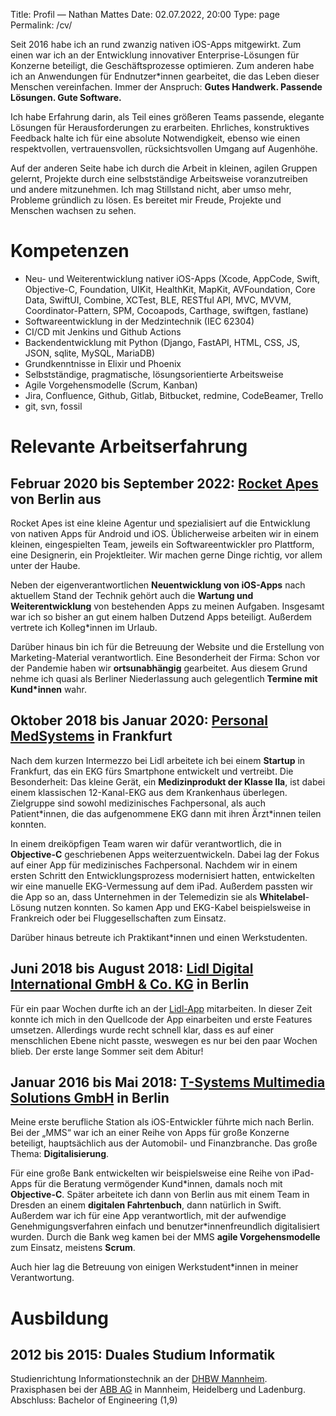 Title: Profil — Nathan Mattes
Date: 02.07.2022, 20:00
Type: page
Permalink: /cv/

Seit 2016 habe ich an rund zwanzig nativen iOS-Apps mitgewirkt. Zum einen war ich an der Entwicklung innovativer Enterprise-Lösungen für Konzerne beteiligt, die Geschäftsprozesse optimieren. Zum anderen habe ich an Anwendungen für Endnutzer\*innen gearbeitet, die das Leben dieser Menschen vereinfachen. Immer der Anspruch: **Gutes Handwerk. Passende Lösungen. Gute Software.**

Ich habe Erfahrung darin, als Teil eines größeren Teams passende, elegante Lösungen für Herausforderungen zu erarbeiten. Ehrliches, konstruktives Feedback halte ich für eine absolute Notwendigkeit, ebenso wie einen respektvollen, vertrauensvollen, rücksichtsvollen Umgang auf Augenhöhe.

Auf der anderen Seite habe ich durch die Arbeit in kleinen, agilen Gruppen gelernt, Projekte durch eine selbstständige Arbeitsweise voranzutreiben und andere mitzunehmen. Ich mag Stillstand nicht, aber umso mehr, Probleme gründlich zu lösen. Es bereitet mir Freude, Projekte und Menschen wachsen zu sehen.

# Kompetenzen

- Neu- und Weiterentwicklung nativer iOS-Apps (Xcode, AppCode, Swift, Objective-C, Foundation, UIKit, HealthKit, MapKit, AVFoundation, Core Data, SwiftUI, Combine, XCTest, BLE, RESTful API, MVC, MVVM, Coordinator-Pattern, SPM, Cocoapods, Carthage, swiftgen, fastlane)
- Softwareentwicklung in der Medzintechnik (IEC 62304)
- CI/CD mit Jenkins und Github Actions
- Backendentwicklung mit Python (Django, FastAPI, HTML, CSS, JS, JSON, sqlite, MySQL, MariaDB)
- Grundkenntnisse in Elixir und Phoenix
- Selbstständige, pragmatische, lösungsorientierte Arbeitsweise
- Agile Vorgehensmodelle (Scrum, Kanban)
- Jira, Confluence, Github, Gitlab, Bitbucket, redmine, CodeBeamer, Trello
- git, svn, fossil

# Relevante Arbeitserfahrung

## Februar 2020 bis September 2022: [Rocket Apes][rocket-apes] von Berlin aus

Rocket Apes ist eine kleine Agentur und spezialisiert auf die Entwicklung von nativen Apps für Android und iOS. Üblicherweise arbeiten wir in einem kleinen, eingespielten Team, jeweils ein Softwareentwickler pro Plattform, eine Designerin, ein Projektleiter. Wir machen gerne Dinge richtig, vor allem unter der Haube.

Neben der eigenverantwortlichen **Neuentwicklung von iOS-Apps** nach aktuellem Stand der Technik gehört auch die **Wartung und Weiterentwicklung** von bestehenden Apps zu meinen Aufgaben. Insgesamt war ich so bisher an gut einem halben Dutzend Apps beteiligt. Außerdem vertrete ich Kolleg\*innen im Urlaub.

Darüber hinaus bin ich für die Betreuung der Website und die Erstellung von Marketing-Material verantwortlich. Eine Besonderheit der Firma: Schon vor der Pandemie haben wir **ortsunabhängig** gearbeitet. Aus diesem Grund nehme ich quasi als Berliner Niederlassung auch gelegentlich **Termine mit Kund\*innen** wahr.

## Oktober 2018 bis Januar 2020: [Personal MedSystems][pms] in Frankfurt

Nach dem kurzen Intermezzo bei Lidl arbeitete ich bei einem **Startup** in Frankfurt, das ein EKG fürs Smartphone entwickelt und vertreibt. Die Besonderheit: Das kleine Gerät, ein **Medizinprodukt der Klasse IIa**, ist dabei einem klassischen 12-Kanal-EKG aus dem Krankenhaus überlegen. Zielgruppe sind sowohl medizinisches Fachpersonal, als auch Patient\*innen, die das aufgenommene EKG dann mit ihren Ärzt\*innen teilen konnten.

In einem dreiköpfigen Team waren wir dafür verantwortlich, die in **Objective-C** geschriebenen Apps weiterzuentwickeln. Dabei lag der Fokus auf einer App für medizinisches Fachpersonal. Nachdem wir in einem ersten Schritt den Entwicklungsprozess modernisiert hatten, entwickelten wir eine manuelle EKG-Vermessung auf dem iPad. Außerdem passten wir die App so an, dass Unternehmen in der Telemedizin sie als **Whitelabel**-Lösung nutzen konnten. So kamen App und EKG-Kabel beispielsweise in Frankreich oder bei Fluggesellschaften zum Einsatz.

Darüber hinaus betreute ich Praktikant\*innen und einen Werkstudenten.

## Juni 2018 bis August 2018: [Lidl Digital International GmbH & Co. KG][lidl] in Berlin

Für ein paar Wochen durfte ich an der [Lidl-App][lidl-app] mitarbeiten. In dieser Zeit konnte ich mich in den Quellcode der App einarbeiten und erste Features umsetzen. Allerdings wurde recht schnell klar, dass es auf einer menschlichen Ebene nicht passte, weswegen es nur bei den paar Wochen blieb. Der erste lange Sommer seit dem Abitur!

## Januar 2016 bis Mai 2018: [T-Systems Multimedia Solutions GmbH][mms] in Berlin

Meine erste berufliche Station als iOS-Entwickler führte mich nach Berlin. Bei der „MMS“ war ich an einer Reihe von Apps für große Konzerne beteiligt, hauptsächlich aus der Automobil- und Finanzbranche. Das große Thema: **Digitalisierung**.

Für eine große Bank entwickelten wir beispielsweise eine Reihe von iPad-Apps für die Beratung vermögender Kund\*innen, damals noch mit **Objective-C**. Später arbeitete ich dann von Berlin aus mit einem Team in Dresden an einem **digitalen Fahrtenbuch**, dann natürlich in Swift. Außerdem war ich für eine App verantwortlich, mit der aufwendige Genehmigungsverfahren einfach und benutzer\*innenfreundlich digitalisiert wurden. Durch die Bank weg kamen bei der MMS **agile Vorgehensmodelle** zum Einsatz, meistens **Scrum**.

Auch hier lag die Betreuung von einigen Werkstudent\*innen in meiner Verantwortung.

# Ausbildung

## 2012 bis 2015: Duales Studium Informatik

Studienrichtung Informationstechnik an der [DHBW Mannheim][dhbw].<br>
Praxisphasen bei der [ABB AG][abb] in Mannheim, Heidelberg und Ladenburg.<br>
Abschluss: Bachelor of Engineering (1,9)

[rocket-apes]: https://rocket-apes.com
[pms]: https://cardiosecur.com
[mms]: https://www.t-systems-mms.com
[lidl]: https://lidl.com
[lidl-app]: https://apps.apple.com/de/app/lidl-onlineshop/id398474140
[dhbw]: https://www.mannheim.dhbw.de/startseite
[abb]: https://new.abb.com/de
